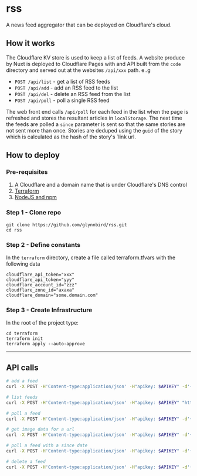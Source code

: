 # rss

A news feed aggregator that can be deployed on Cloudflare's cloud.

## How it works

The Cloudflare KV store is used to keep a list of feeds. A website produce by Nuxt is deployed to Cloudflare Pages with and API built from the `code` directory and served out at the websites `/api/xxx` path. e..g

- `POST /api/list` - get a list of RSS feeds
- `POST /api/add` - add an RSS feed to the list
- `POST /api/del` - delete an RSS feed from the list
- `POST /api/poll` - poll a single RSS feed

The web front end calls `/api/poll` for each feed in the list when the page is refreshed and stores the resultant articles in `localStorage`. The next time the feeds are polled a `since` parameter is sent so that the same stories are not sent more than once. Stories are deduped using the `guid` of the story which is calculated as the hash of the story's `link url.

## How to deploy

### Pre-requisites

1. A Cloudflare and a domain name that is under Cloudflare's DNS control
2. [Terraform](https://learn.hashicorp.com/tutorials/terraform/install-cli)
3. [NodeJS and npm](https://nodejs.org/en/download/) 


### Step 1 - Clone repo

```
git clone https://github.com/glynnbird/rss.git
cd rss
```

### Step 2 - Define constants

In the `terraform` directory, create a file called terraform.tfvars with the following data

```
cloudflare_api_token="xxx"
cloudflare_api_token="yyy"
cloudflare_account_id="zzz"
cloudflare_zone_id="axaxa"
cloudflare_domain="some.domain.com"
```

### Step 3 - Create Infrastructure

In the root of the project type:

```
cd terraform
terraform init
terraform apply --auto-approve
```

------

## API calls

```sh
# add a feed
curl -X POST -H'Content-type:application/json' -H"apikey: $APIKEY" -d'{"url":"http://newsrss.bbc.co.uk/rss/sportonline_uk_edition/football/rss.xml"}' "https://rss.glynnbird.com/api/add"

# list feeds
curl -X POST -H'Content-type:application/json' -H"apikey: $APIKEY" "https://rss.glynnbird.com/api/list"

# poll a feed
curl -X POST -H'Content-type:application/json' -H"apikey: $APIKEY" -d'{"id":"feed#UZJXCNHQ"}' "https://rss.glynnbird.com/api/poll"

# get image data for a url
curl -X POST -H'Content-type:application/json' -H"apikey: $APIKEY" -d'{"url":"https://www.theguardian.com/football/2024/oct/21/big-stat-replaces-big-sam-how-premier-league-clubs-recruit-elite-managers"}' "https://rss.glynnbird.com/api/image"

# poll a feed with a since date
curl -X POST -H'Content-type:application/json' -H"apikey: $APIKEY" -d'{"id":"feed#MXHRAVDG","since":"2024-10-21T06:56:22.000Z"}' "https://rss.glynnbird.com/api/poll"

# delete a feed
curl -X POST -H'Content-type:application/json' -H"apikey: $APIKEY" -d'{"id":"feed#MXHRAVDG"}' "https://rss.glynnbird.com/api/del"
```

